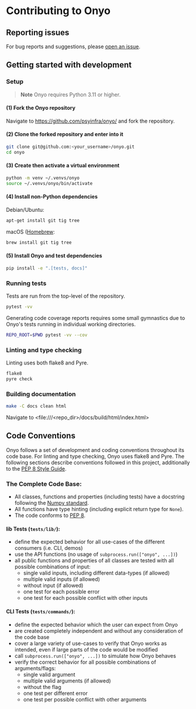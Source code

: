 # Contributing to Onyo

## Reporting issues

For bug reports and suggestions, please [open an issue](https://github.com/psyinfra/onyo/issues/new).

## Getting started with development

### Setup

> **Note**
> Onyo requires Python 3.11 or higher.

#### (1) Fork the Onyo repository

Navigate to <https://github.com/psyinfra/onyo/> and fork the repository.

#### (2) Clone the forked repository and enter into it

```bash
git clone git@github.com:<your_username>/onyo.git
cd onyo
```

#### (3) Create then activate a virtual environment

```bash
python -m venv ~/.venvs/onyo
source ~/.venvs/onyo/bin/activate
```

#### (4) Install non-Python dependencies

Debian/Ubuntu:
```bash
apt-get install git tig tree
```

macOS ([Homebrew](https://brew.sh):
```bash
brew install git tig tree
```

#### (5) Install Onyo and test dependencies

```bash
pip install -e ".[tests, docs]"
```

### Running tests

Tests are run from the top-level of the repository.
```bash
pytest -vv
```

Generating code coverage reports requires some small gymnastics due to Onyo's
tests running in individual working directories.
```bash
REPO_ROOT=$PWD pytest -vv --cov
```

### Linting and type checking

Linting uses both flake8 and Pyre.
```bash
flake8
pyre check
```

### Building documentation

```bash
make -C docs clean html
```

Navigate to <file:///<repo_dir>/docs/build/html/index.html>

## Code Conventions

Onyo follows a set of development and coding conventions throughout its code
base. For linting and type checking, Onyo uses flake8 and Pyre. The following
sections describe conventions followed in this project, additionally to the
[PEP 8 Style Guide](https://peps.python.org/pep-0008/).

### The Complete Code Base:
- All classes, functions and properties (including tests) have a docstring
  following the [Numpy standard](https://numpydoc.readthedocs.io/en/latest/format.html).
- All functions have type hinting (including explicit return type for `None`).
- The code conforms to [PEP 8](https://peps.python.org/pep-0008/).

#### lib Tests (`tests/lib/`):
- define the expected behavior for all use-cases of the different consumers
  (i.e. CLI, demos)
- use the API functions (no usage of `subprocess.run(["onyo", ...])`)
- all public functions and properties of all classes are tested with all
  possible combinations of input:
  - single valid inputs, including different data-types (if allowed)
  - multiple valid inputs (if allowed)
  - without input (if allowed)
  - one test for each possible error
  - one test for each possible conflict with other inputs

#### CLI Tests (`tests/commands/`):
- define the expected behavior which the user can expect from Onyo
- are created completely independent and without any consideration of the code
  base
- cover a large variety of use-cases to verify that Onyo works as intended,
  even if large parts of the code would be modified
- call `subprocess.run(["onyo", ...])` to simulate how Onyo behaves
- verify the correct behavior for all possible combinations of arguments/flags:
  - single valid argument
  - multiple valid arguments (if allowed)
  - without the flag
  - one test per different error
  - one test per possible conflict with other arguments
